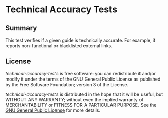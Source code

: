 # Technical Accuracy Tests

## Summary

This test verifies if a given guide is technically accurate. For example, it reports non-functional or blacklisted external links.

## License

*technical-accuracy-tests* is free software: you can redistribute it and/or
modify it under the terms of the GNU General Public License as published by the
Free Software Foundation; version 3 of the License.

*technical-accuracy-tests* is distributed in the hope that it will be useful,
but WITHOUT ANY WARRANTY; without even the implied warranty of MERCHANTABILITY
or FITNESS FOR A PARTICULAR PURPOSE. See the [GNU General Public
License](http://www.gnu.org/licenses/) for more details.

